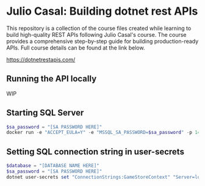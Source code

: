 # Julio Casal: Building dotnet rest APIs

This repository is a collection of the course files created while learning to build high-quality REST APIs following Julio Casal's course. The course provides a comprehensive step-by-step guide for building production-ready APIs. Full course details can be found at the link below.

https://dotnetrestapis.com/

## Running the API locally
WIP

## Starting SQL Server
```powershell
$sa_password = "[SA PASSWORD HERE]"
docker run -e "ACCEPT_EULA=Y" -e "MSSQL_SA_PASSWORD=$sa_password" -p 1433:1433 -v sqlvolume:/var/opt/mssql -d --rm --name mssql mcr.microsoft.com/mssql/server:2022-latest
```

## Setting SQL connection string in user-secrets
```powershell
$database = "[DATABASE NAME HERE]"
$sa_password = "[SA PASSWORD HERE]"
dotnet user-secrets set "ConnectionStrings:GameStoreContext" "Server=localhost;Database=$database;User Id=sa;Password=$sa_password;TrustServerCertificate=True"
```